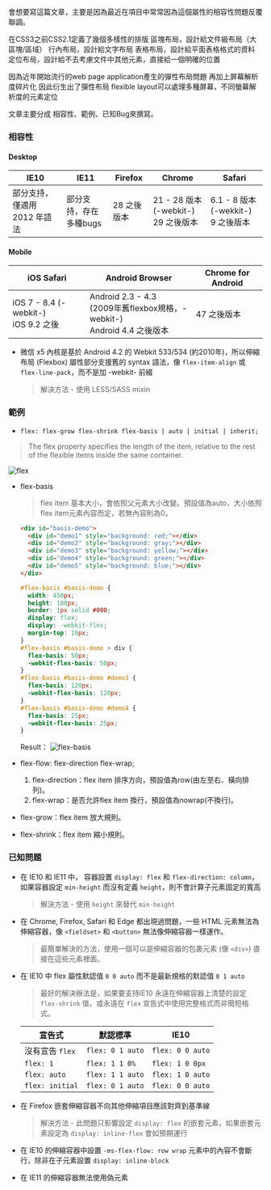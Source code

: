 會想要寫這篇文章，主要是因為最近在項目中常常因為這個屬性的相容性問題反覆聯調。

在CSS3之前CSS2.1定義了幾個多樣性的排版
區塊布局，設計給文件級布局（大區塊/區域）
行內布局，設計給文字布局
表格布局，設計給平面表格格式的資料
定位布局，設計給不去考慮文件中其他元素，直接給一個明確的位置

因為近年開始流行的web page application產生的彈性布局問題
再加上屏幕解析度碎片化
因此衍生出了彈性布局
flexible layout可以處理多種屏幕，不同螢幕解析度的元素定位

文章主要分成 相容性、範例、已知Bug來撰寫。

### 相容性

#### Desktop

IE10 | IE11 | Firefox | Chrome | Safari
--- | --- | --- | --- | ---
部分支持，僅適用 2012 年語法 | 部分支持，存在多種bugs | 28 之後版本 | 21 - 28 版本 (-webkit-) <br> 29 之後版本 | 6.1 - 8 版本 (-wekkit-) <br> 9 之後版本

#### Mobile

iOS Safari | Android Browser | Chrome for Android
--- | --- | ---
iOS 7 - 8.4 (-webkit-) <br> iOS 9.2 之後 | Android 2.3 - 4.3 <br> (2009年舊flexbox規格，-webkit-) <br> Android 4.4 之後版本 | 47 之後版本

* 微信 x5 內核是基於 Android 4.2 的 Webkit 533/534 (約2010年)，所以伸縮布局 (Flexbox) 屬性部分支援舊的 syntax 語法，像 `flex-item-align` 或 `flex-line-pack`，而不是加 -webkit- 前綴
  > 解決方法 - 使用 LESS/SASS mixin

### 範例

* `flex: flex-grow flex-shrink flex-basis | auto | initial | inherit;`
 > The flex property specifies the length of the item, relative to the rest of the flexible items inside the same container.

  ![flex](http://i.imgur.com/GGqXMDo.png)

* flex-basis
  > flex item 基本大小，會依照父元素大小改變。預設值為auto，大小依照flex item元素內容而定，若無內容則為0。

  ```html
  <div id="basis-demo">
    <div id="demo1" style="background: red;"></div>
    <div id="demo2" style="background: gray;"></div>
    <div id="demo3" style="background: yellow;"></div>
    <div id="demo4" style="background: green;"></div>
    <div id="demo5" style="background: blue;"></div>
  </div>
  ```

  ```css
  #flex-basis #basis-demo {
    width: 450px;
    height: 100px;
    border: 1px solid #000;
    display: flex;
    display: -webkit-flex;
    margin-top: 10px;
  }
  #flex-basis #basis-demo > div {
    flex-basis: 50px;
    -webkit-flex-basis: 50px;
  }
  #flex-basis #basis-demo #demo3 {
    flex-basis: 120px;
    -webkit-flex-basis: 120px;
  }
  #flex-basis #basis-demo #demo4 {
    flex-basis: 25px;
    -webkit-flex-basis: 25px;
  }
  ```
  Result：
  ![flex-basis](http://i.imgur.com/iEEvi98.png)

* flex-flow: flex-direction flex-wrap;
  1. flex-direction：flex item 排序方向，預設值為row(由左至右、橫向排列)。
  2. flex-wrap：是否允許flex item 換行，預設值為nowrap(不換行)。

* flex-grow：flex item 放大規則。

* flex-shrink：flex item 縮小規則。

### 已知問題

* 在 IE10 和 IE11 中， 容器設置 `display: flex` 和 `flex-direction: column`，如果容器設定 `min-height` 而沒有定義 `height`，則不會計算子元素固定的寬高
  > 解決方法 - 使用 `height` 來替代 `min-height`

* 在 Chrome, Firefox, Safari 和 Edge 都出現過問題，一些 HTML 元素無法為伸縮容器，像 `<fieldset>` 和 `<button>` 無法像伸縮容器一樣運作。
  > 最簡單解決的方法，使用一個可以是伸縮容器的包裹元素 (像 `<div>`) 直接在這些元素裡面。

* 在 IE10 中 flex 屬性默認值 `0 0 auto` 而不是最新規格的默認值 `0 1 auto`
  > 最好的解決辦法是，如果要支持IE10 永遠在伸縮容器上清楚的設定 `flex-shrink` 值，或永遠在 `flex` 宣告式中使用完整格式而非簡短格式。

  | 宣告式 | 默認標準 | IE10 |
  | --- | --- | --- |
  | 沒有宣告 `flex` | `flex: 0 1 auto` | `flex: 0 0 auto` |
  | `flex: 1` | `flex: 1 1 0%` | `flex: 1 0 0px` |
  | `flex: auto` | `flex: 1 1 auto` | `flex: 1 0 auto` |
  | `flex: initial` | `flex: 0 1 auto` | `flex: 0 0 auto` |

* 在 Firefox 嵌套伸縮容器不向其他伸縮項目應該對齊到基準線
  > 解決方法 - 此問題只影響設定 `display: flex` 的嵌套元素，如果嵌套元素設定為 `display: inline-flex` 會如預期運行

* 在 IE10 的伸縮容器中設置 `-ms-flex-flow: row wrap` 元素中的內容不會斷行，除非在子元素設置 `display: inline-block`

* 在 IE11 的伸縮容器無法使用偽元素